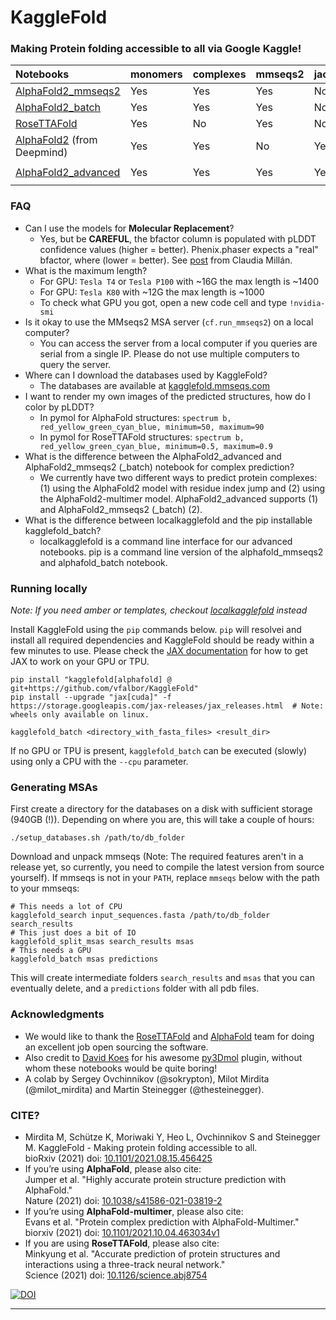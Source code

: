 # KaggleFold

### Making Protein folding accessible to all via Google Kaggle!

| Notebooks | monomers | complexes | mmseqs2 | jackhmmer | templates   |
| :-------- | -------  | --------- | ------- | --------- | ----------- |
| [AlphaFold2_mmseqs2](https://www.kaggle.com/victorfernandezalbor/alphafold2-kagglefold/) | Yes | Yes | Yes | No | Yes | 
| [AlphaFold2_batch](https://www.kaggle.com/victorfernandezalbor/alphafold2-kagglefold/) | Yes | Yes | Yes | No | Yes | 
| [RoseTTAFold](https://www.kaggle.com/victorfernandezalbor/alphafold2-kagglefold/) | Yes | No | Yes | No | No | 
| [AlphaFold2](https://www.kaggle.com/victorfernandezalbor/alphafold2-kagglefold/) (from Deepmind) | Yes | Yes | No | Yes | No | 
||
| [AlphaFold2_advanced](https://www.kaggle.com/victorfernandezalbor/alphafold2-kagglefold/) | Yes | Yes | Yes | Yes | No |
||


### FAQ
- Can I use the models for **Molecular Replacement**?
  - Yes, but be **CAREFUL**, the bfactor column is populated with pLDDT confidence values (higher = better). Phenix.phaser expects a "real" bfactor, where (lower = better). See [post](https://twitter.com/cheshireminima/status/1423929241675120643) from Claudia Millán.
- What is the maximum length?
  - For GPU: `Tesla T4` or `Tesla P100` with ~16G the max length is ~1400
  - For GPU: `Tesla K80` with ~12G the max length is ~1000
  - To check what GPU you got, open a new code cell and type `!nvidia-smi`
- Is it okay to use the MMseqs2 MSA server (`cf.run_mmseqs2`) on a local computer?
  - You can access the server from a local computer if you queries are serial from a single IP. Please do not use multiple computers to query the server.
- Where can I download the databases used by KaggleFold?
  - The databases are available at [kagglefold.mmseqs.com](https://kagglefold.mmseqs.com)
- I want to render my own images of the predicted structures, how do I color by pLDDT?
  - In pymol for AlphaFold structures: `spectrum b, red_yellow_green_cyan_blue, minimum=50, maximum=90`
  - In pymol for RoseTTAFold structures: `spectrum b, red_yellow_green_cyan_blue, minimum=0.5, maximum=0.9`
- What is the difference between the AlphaFold2_advanced and AlphaFold2_mmseqs2 (_batch) notebook for complex prediction? 
  - We currently have two different ways to predict protein complexes: (1) using the AlphaFold2 model with residue index jump and (2) using the AlphaFold2-multimer model. AlphaFold2_advanced supports (1) and AlphaFold2_mmseqs2 (_batch) (2).
- What is the difference between localkagglefold and the pip installable kagglefold_batch?
  -  localkagglefold is a command line interface for our advanced notebooks. pip is a command line version of the alphafold_mmseqs2 and alphafold_batch notebook.


### Running locally

_Note: If you need amber or templates, checkout [localkagglefold](https://github.com/YoshitakaMo/localkagglefold) instead_

Install KaggleFold using the `pip` commands below. `pip` will resolvei and install all required dependencies and KaggleFold should be ready within a few minutes to use. Please check the [JAX documentation](https://github.com/google/jax#pip-installation-gpu-cuda) for how to get JAX to work on your GPU or TPU.

```shell
pip install "kagglefold[alphafold] @ git+https://github.com/vfalbor/KaggleFold"
pip install --upgrade "jax[cuda]" -f https://storage.googleapis.com/jax-releases/jax_releases.html  # Note: wheels only available on linux.
```

```shell
kagglefold_batch <directory_with_fasta_files> <result_dir> 
```

If no GPU or TPU is present, `kagglefold_batch` can be executed (slowly) using only a CPU with the `--cpu` parameter.

### Generating MSAs

First create a directory for the databases on a disk with sufficient storage (940GB (!)). Depending on where you are, this will take a couple of hours: 

```shell
./setup_databases.sh /path/to/db_folder
```

Download and unpack mmseqs (Note: The required features aren't in a release yet, so currently, you need to compile the latest version from source yourself). If mmseqs is not in your `PATH`, replace `mmseqs` below with the path to your mmseqs:

```shell
# This needs a lot of CPU
kagglefold_search input_sequences.fasta /path/to/db_folder search_results
# This just does a bit of IO
kagglefold_split_msas search_results msas
# This needs a GPU
kagglefold_batch msas predictions
```

This will create intermediate folders `search_results` and `msas` that you can eventually delete, and a `predictions` folder with all pdb files. 


### Acknowledgments
- We would like to thank the [RoseTTAFold](https://github.com/RosettaCommons/RoseTTAFold) and [AlphaFold](https://github.com/deepmind/alphafold) team for doing an excellent job open sourcing the software. 
- Also credit to [David Koes](https://github.com/dkoes) for his awesome [py3Dmol](https://3dmol.csb.pitt.edu/) plugin, without whom these notebooks would be quite boring!
- A colab by Sergey Ovchinnikov (@sokrypton), Milot Mirdita (@milot_mirdita) and Martin Steinegger (@thesteinegger).

### CITE?

- Mirdita M, Schütze K, Moriwaki Y, Heo L, Ovchinnikov S and Steinegger M. KaggleFold - Making protein folding accessible to all. <br />
  bioRxiv (2021) doi: [10.1101/2021.08.15.456425](https://www.biorxiv.org/content/10.1101/2021.08.15.456425v2)
- If you’re using **AlphaFold**, please also cite: <br />
  Jumper et al. "Highly accurate protein structure prediction with AlphaFold." <br />
  Nature (2021) doi: [10.1038/s41586-021-03819-2](https://doi.org/10.1038/s41586-021-03819-2)
- If you’re using **AlphaFold-multimer**, please also cite: <br />
  Evans et al. "Protein complex prediction with AlphaFold-Multimer." <br />
  biorxiv (2021) doi: [10.1101/2021.10.04.463034v1](https://www.biorxiv.org/content/10.1101/2021.10.04.463034v1)
- If you are using **RoseTTAFold**, please also cite: <br />
  Minkyung et al. "Accurate prediction of protein structures and interactions using a three-track neural network." <br />
  Science (2021) doi: [10.1126/science.abj8754](https://doi.org/10.1126/science.abj8754)

[![DOI](https://zenodo.org/badge/doi/10.5281/zenodo.5123296.svg)](https://doi.org/10.5281/zenodo.5123296)

-----------------

